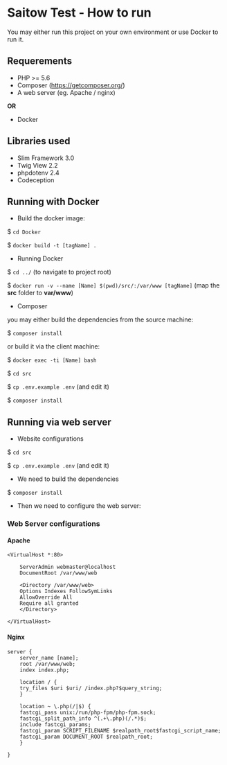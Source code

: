 # Saitow Test - How to run

You may either run this project on your own environment or use Docker to run it.


## Requerements

 - PHP >= 5.6
 - Composer (https://getcomposer.org/)
 - A web server (eg. Apache / nginx)
 
 **OR**
 
 - Docker


	
 ## Libraries used
 
 
 - Slim Framework 3.0
 - Twig View 2.2
 - phpdotenv 2.4
 - Codeception
 
 
 
## Running with Docker

 - Build the docker image:
 
 $ `cd Docker`
 
 $ `docker build -t [tagName] .`
 
 - Running Docker

 $ `cd ../` (to navigate to project root)

 $ `docker run -v --name [Name] $(pwd)/src/:/var/www [tagName]` (map the **src** folder to **var/www**)
 
  - Composer
  
  you may either build the dependencies from the source machine:
  
 $ `composer install`
 
 or build it via the client machine:
 
 $ `docker exec -ti [Name] bash`
 
 $ `cd src` 
 
 $ `cp .env.example .env` (and edit it)
 
 $ `composer install` 


## Running via web server

 - Website configurations
 
 $ `cd src` 
 
 $ `cp .env.example .env` (and edit it)
 
 - We need to build the dependencies
 
 $ `composer install`
  
 - Then we need to configure the web server:

### Web Server configurations

#### Apache
	<VirtualHost *:80>

	    ServerAdmin webmaster@localhost
	    DocumentRoot /var/www/web

	    <Directory /var/www/web>
		Options Indexes FollowSymLinks
		AllowOverride All
		Require all granted
	    </Directory>

	</VirtualHost>

#### Nginx
	server {
		server_name [name]; 
		root /var/www/web;
		index index.php;

	    location / {    
		try_files $uri $uri/ /index.php?$query_string;
	    }               

	    location ~ \.php(/|$) {
		fastcgi_pass unix:/run/php-fpm/php-fpm.sock;
		fastcgi_split_path_info ^(.+\.php)(/.*)$;
		include fastcgi_params;
		fastcgi_param SCRIPT_FILENAME $realpath_root$fastcgi_script_name;
		fastcgi_param DOCUMENT_ROOT $realpath_root;
	    }

	}                   
